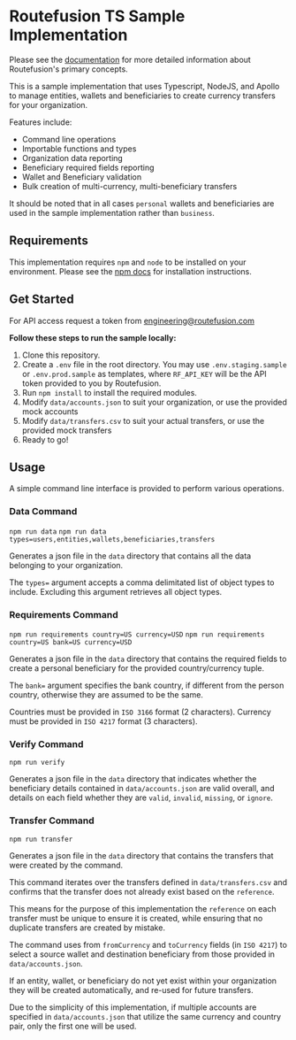 # Routefusion TS Sample Implementation

Please see the [documentation](https://routefusion.com/docs/#getting-started) for more detailed information about Routefusion's primary concepts.

This is a sample implementation that uses Typescript, NodeJS, and Apollo to manage entities, wallets and beneficiaries to create currency transfers for your organization.

Features include:

- Command line operations
- Importable functions and types
- Organization data reporting
- Beneficiary required fields reporting
- Wallet and Beneficiary validation
- Bulk creation of multi-currency, multi-beneficiary transfers

It should be noted that in all cases `personal` wallets and beneficiaries are used in the sample implementation rather than `business`.

## Requirements

This implementation requires `npm` and `node` to be installed on your environment. Please see the [npm docs](https://docs.npmjs.com/downloading-and-installing-node-js-and-npm) for installation instructions.

## Get Started

For API access request a token from [engineering@routefusion.com](mailto:%20engineering@routefusion.com)

**Follow these steps to run the sample locally:**

1. Clone this repository.
2. Create a `.env` file in the root directory.
   You may use `.env.staging.sample` or `.env.prod.sample` as templates, where `RF_API_KEY` will be the API token provided to you by Routefusion.
3. Run `npm install` to install the required modules.
4. Modify `data/accounts.json` to suit your organization, or use the provided mock accounts
5. Modify `data/transfers.csv` to suit your actual transfers, or use the provided mock transfers
6. Ready to go!

## Usage

A simple command line interface is provided to perform various operations.

### Data Command

`npm run data`
`npm run data types=users,entities,wallets,beneficiaries,transfers`

Generates a json file in the `data` directory that contains all the data belonging to your organization.

The `types=` argument accepts a comma delimitated list of object types to include. Excluding this argument retrieves all object types.

### Requirements Command

`npm run requirements country=US currency=USD`
`npm run requirements country=US bank=US currency=USD`

Generates a json file in the `data` directory that contains the required fields to create a personal beneficiary for the provided country/currency tuple.

The `bank=` argument specifies the bank country, if different from the person country, otherwise they are assumed to be the same.

Countries must be provided in `ISO 3166` format (2 characters).
Currency must be provided in `ISO 4217` format (3 characters).

### Verify Command

`npm run verify`

Generates a json file in the `data` directory that indicates whether the beneficiary details contained in `data/accounts.json` are valid overall, and details on each field whether they are `valid`, `invalid`, `missing`, or `ignore`.

### Transfer Command

`npm run transfer`

Generates a json file in the `data` directory that contains the transfers that were created by the command.

This command iterates over the transfers defined in `data/transfers.csv` and confirms that the transfer does not already exist based on the `reference`.

This means for the purpose of this implementation the `reference` on each transfer must be unique to ensure it is created, while ensuring that no duplicate transfers are created by mistake.

The command uses from `fromCurrency` and `toCurrency` fields (in `ISO 4217`) to select a source wallet and destination beneficiary from those provided in `data/accounts.json`.

If an entity, wallet, or beneficiary do not yet exist within your organization they will be created automatically, and re-used for future transfers.

Due to the simplicity of this implementation, if multiple accounts are specified in `data/accounts.json` that utilize the same currency and country pair, only the first one will be used.
